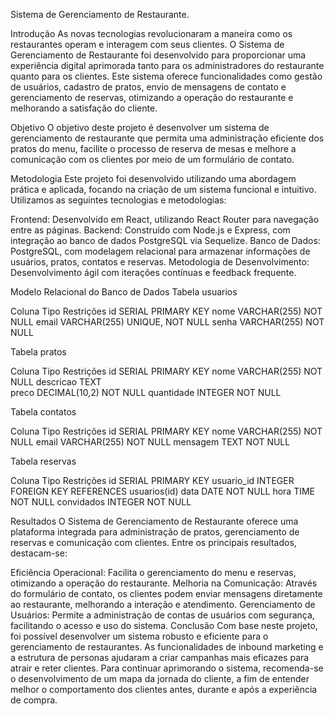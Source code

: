Sistema de Gerenciamento de Restaurante.

Introdução
As novas tecnologias revolucionaram a maneira como os restaurantes operam e interagem com seus clientes. O Sistema de Gerenciamento de Restaurante foi desenvolvido para proporcionar uma experiência digital aprimorada tanto para os administradores do restaurante quanto para os clientes. Este sistema oferece funcionalidades como gestão de usuários, cadastro de pratos, envio de mensagens de contato e gerenciamento de reservas, otimizando a operação do restaurante e melhorando a satisfação do cliente.

Objetivo
O objetivo deste projeto é desenvolver um sistema de gerenciamento de restaurante que permita uma administração eficiente dos pratos do menu, facilite o processo de reserva de mesas e melhore a comunicação com os clientes por meio de um formulário de contato.

Metodologia
Este projeto foi desenvolvido utilizando uma abordagem prática e aplicada, focando na criação de um sistema funcional e intuitivo. Utilizamos as seguintes tecnologias e metodologias:

Frontend: Desenvolvido em React, utilizando React Router para navegação entre as páginas.
Backend: Construído com Node.js e Express, com integração ao banco de dados PostgreSQL via Sequelize.
Banco de Dados: PostgreSQL, com modelagem relacional para armazenar informações de usuários, pratos, contatos e reservas.
Metodologia de Desenvolvimento: Desenvolvimento ágil com iterações contínuas e feedback frequente.

Modelo Relacional do Banco de Dados
Tabela usuarios

Coluna	Tipo	Restrições
id	SERIAL	PRIMARY KEY
nome	VARCHAR(255)	NOT NULL
email	VARCHAR(255)	UNIQUE, NOT NULL
senha	VARCHAR(255)	NOT NULL

Tabela pratos

Coluna	Tipo	Restrições
id	SERIAL	PRIMARY KEY
nome	VARCHAR(255)	NOT NULL
descricao	TEXT	
preco	DECIMAL(10,2)	NOT NULL
quantidade	INTEGER	NOT NULL

Tabela contatos

Coluna	Tipo	Restrições
id	SERIAL	PRIMARY KEY
nome	VARCHAR(255)	NOT NULL
email	VARCHAR(255)	NOT NULL
mensagem	TEXT	NOT NULL

Tabela reservas

Coluna	Tipo	Restrições
id	SERIAL	PRIMARY KEY
usuario_id	INTEGER	FOREIGN KEY REFERENCES usuarios(id)
data	DATE	NOT NULL
hora	TIME	NOT NULL
convidados	INTEGER	NOT NULL

Resultados
O Sistema de Gerenciamento de Restaurante oferece uma plataforma integrada para administração de pratos, gerenciamento de reservas e comunicação com clientes. Entre os principais resultados, destacam-se:

Eficiência Operacional: Facilita o gerenciamento do menu e reservas, otimizando a operação do restaurante.
Melhoria na Comunicação: Através do formulário de contato, os clientes podem enviar mensagens diretamente ao restaurante, melhorando a interação e atendimento.
Gerenciamento de Usuários: Permite a administração de contas de usuários com segurança, facilitando o acesso e uso do sistema.
Conclusão
Com base neste projeto, foi possível desenvolver um sistema robusto e eficiente para o gerenciamento de restaurantes. As funcionalidades de inbound marketing e a estrutura de personas ajudaram a criar campanhas mais eficazes para atrair e reter clientes. Para continuar aprimorando o sistema, recomenda-se o desenvolvimento de um mapa da jornada do cliente, a fim de entender melhor o comportamento dos clientes antes, durante e após a experiência de compra.
